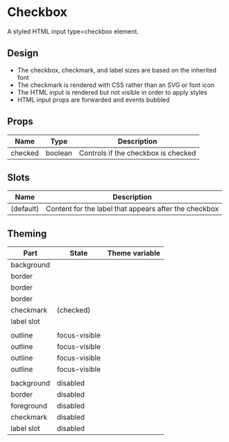 <script>
    import Example from './CheckboxExample.svelte';
    import ThemePropCard from '../ThemePropCard.svelte';
</script>

# Checkbox

A styled HTML input type=checkbox element.

<Example />

## Design

- The checkbox, checkmark, and label sizes are based on the inherited font
- The checkmark is rendered with CSS rather than an SVG or font icon
- The HTML input is rendered but not visible in order to apply styles
- HTML input props are forwarded and events bubbled

## Props

| Name    | Type    | Description                         |
| ------- | ------- | ----------------------------------- |
| checked | boolean | Controls if the checkbox is checked |

## Slots

| Name      | Description                                           |
| --------- | ----------------------------------------------------- |
| (default) | Content for the label that appears after the checkbox |

## Theming

| Part       | State         | Theme variable                                              |
| ---------- | ------------- | ----------------------------------------------------------- |
| background |               | <ThemePropCard name='--Input__background-color'/>           |
| border     |               | <ThemePropCard name='--Input__border-color'/>               |
| border     |               | <ThemePropCard name='--Input__border-style'/>               |
| border     |               | <ThemePropCard name='--Input__border-width'/>               |
| checkmark  | (checked)     | <ThemePropCard name='--Input__color'/>                      |
| label slot |               | <ThemePropCard name='--Input__color'/>                      |
|            |               |                                                             |
| outline    | focus-visible | <ThemePropCard name='--Common__outline-color'/>             |
| outline    | focus-visible | <ThemePropCard name='--Common__outline-offset '/>           |
| outline    | focus-visible | <ThemePropCard name='--Common__outline-style'/>             |
| outline    | focus-visible | <ThemePropCard name='--Common__outline-width'/>             |
|            |               |                                                             |
| background | disabled      | <ThemePropCard name='--Input__background-color--disabled'/> |
| border     | disabled      | <ThemePropCard name='--Input__border-color--disabled'/>     |
| foreground | disabled      | <ThemePropCard name='--Input__color--disabled'/>            |
| checkmark  | disabled      | <ThemePropCard name='---Input__color--disabled'/>           |
| label slot | disabled      | <ThemePropCard name='--Input__color--disabled'/>            |
